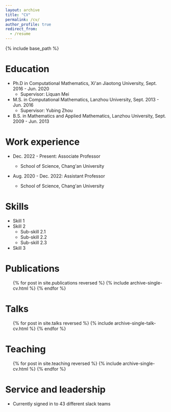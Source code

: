 ```yaml
---
layout: archive
title: "CV"
permalink: /cv/
author_profile: true
redirect_from:
  - /resume
---
```


{% include base_path %}

Education
======
* Ph.D in Computational Mathematics, Xi'an Jiaotong University, Sept. 2016 - Jun. 2020
  * Supervisor: Liquan Mei
* M.S. in Computational Mathematics, Lanzhou University, Sept. 2013 - Jun. 2016
  * Supervisor: Yubing Zhou
* B.S. in Mathematics and Applied Mathematics, Lanzhou University, Sept. 2009 - Jun. 2013

Work experience
======
<!--
* Spring 2024: Academic Pages Collaborator
  * GitHub University
  * Duties includes: Updates and improvements to template
  * Supervisor: The Users
-->
* Dec. 2022 - Present: Associate Professor
  * School of Science, Chang'an University

* Aug. 2020 - Dec. 2022: Assistant Professor
  * School of Science, Chang'an University
  
Skills
======
* Skill 1
* Skill 2
  * Sub-skill 2.1
  * Sub-skill 2.2
  * Sub-skill 2.3
* Skill 3

Publications
======
  <ul>{% for post in site.publications reversed %}
    {% include archive-single-cv.html %}
  {% endfor %}</ul>
  
Talks
======
  <ul>{% for post in site.talks reversed %}
    {% include archive-single-talk-cv.html  %}
  {% endfor %}</ul>
  
Teaching
======
  <ul>{% for post in site.teaching reversed %}
    {% include archive-single-cv.html %}
  {% endfor %}</ul>
  
Service and leadership
======
* Currently signed in to 43 different slack teams
